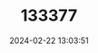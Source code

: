---
title: "133377"
category: "Pseudodiploria clivosa"
draft: false
date: 2024-02-22 13:03:51
languages:
  French: ["Corail-cerveau Bosselé"]
  Spanish; Castilian: ["Coral Cerebro Nudoso"]
  English: ["Knobby Brain Coral"]
---